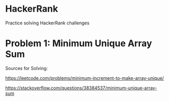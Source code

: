 # HackerRank
Practice solving HackerRank challenges

# Problem 1: Minimum Unique Array Sum 

Sources for Solving: 

https://leetcode.com/problems/minimum-increment-to-make-array-unique/ 

https://stackoverflow.com/questions/38384537/minimum-unique-array-sum 


